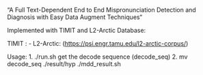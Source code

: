 “A Full Text-Dependent End to End Mispronunciation Detection and Diagnosis with Easy Data Augment Techniques“


Implemented with TIMIT and L2-Arctic Database:

TIMIT :  -
L2-Arctic: (https://psi.engr.tamu.edu/l2-arctic-corpus/)


Usage: 1. ./run.sh  get the decode sequence (decode_seq)
       2. mv decode_seq ./result/hyp
          ./mdd_result.sh
